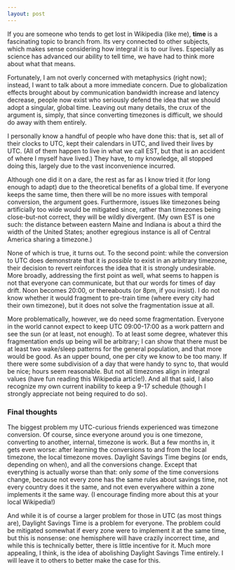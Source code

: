 ```yaml
---
layout: post
---
```


If you are someone who tends to get lost in Wikipedia (like me), **time** is a
fascinating topic to branch from.  Its very connected to other subjects, which
makes sense considering how integral it is to our lives.  Especially as
science has advanced our ability to tell time, we have had to think more about
what that means.

Fortunately, I am not overly concerned with metaphysics (right now); instead,
I want to talk about a more immediate concern.  Due to globalization effects
brought about by communication bandwidth increase and latency decrease, people
now exist who seriously defend the idea that we should adopt a singular,
global time.  Leaving out many details, the crux of the argument is, simply,
that since converting timezones is difficult, we should do away with them
entirely.

I personally know a handful of people who have done this: that is, set all of
their clocks to UTC, kept their calendars in UTC, and lived their lives by
UTC.  (All of them happen to live in what we call EST, but that is an accident
of where I myself have lived.)  They have, to my knowledge, all stopped doing
this, largely due to the vast inconvenience incurred.

Although one did it on a dare, the rest as far as I know tried it (for long
enough to adapt) due to the theoretical benefits of a global time.  If
everyone keeps the same time, then there will be no more issues with temporal
conversion, the argument goes.  Furthermore, issues like timezones being
artificially too wide would be mitigated since, rather than timezones being
close-but-not correct, they will be wildly divergent.  (My own EST is one
such: the distance between eastern Maine and Indiana is about a third the
width of the United States; another egregious instance is all of Central
America sharing a timezone.)

None of which is true, it turns out.  To the second point: while the
conversion to UTC does demonstrate that it is *possible* to exist in an
arbitrary timezone, their decision to revert reinforces the idea that it is
strongly undesirable.  More broadly, addressing the first point as well, what
seems to happen is not that everyone can communicate, but that our words for
times of day drift.  Noon becomes 20:00, or thereabouts (or 8pm, if you
insist).  I do not know whether it would fragment to pre-train time (where
every city had their own timezone), but it does not solve the fragmentation
issue at all.

More problematically, however, we do need some fragmentation.  Everyone in the
world cannot expect to keep UTC 09:00-17:00 as a work pattern and see the
sun (or at least, not enough).  To at least some degree, whatever this
fragmentation ends up being will be arbitrary; I can show that there must be
at least two wake/sleep patterns for the general population, and that more
would be good.  As an upper bound, one per city we know to be too many.  If
there were some subdivision of a day that were handy to sync to, that would be
nice; hours seem reasonable.  But not all timezones align in integral values
(have fun reading this Wikipedia article!).  And all that said, I also
recognize my own current inability to keep a 9-17 schedule (though I strongly
appreciate not being required to do so).

### Final thoughts

The biggest problem my UTC-curious friends experienced was timezone
conversion.  Of course, since everyone around you is one timezone, converting
to another, internal, timezone is work.  But a few months in, it gets even
worse: after learning the conversions to and from the local timezone, the
local timezone moves.  Daylight Savings Time begins (or ends, depending on
when), and all the conversions change.  Except that everything is actually
worse than that: only *some* of the time conversions change, because not
every zone has the same rules about savings time, not every country does it
the same, and not even everywhere within a zone implements it the same way.
(I encourage finding more about this at your local Wikipedia!)

And while it is of course a larger problem for those in UTC (as most things
are), Daylight Savings Time is a problem for everyone.  The problem could be
mitigated somewhat if every zone were to implement it at the same time, but
this is nonsense: one hemisphere will have crazily incorrect time, and while
this is technically better, there is little incentive for it.  Much more
appealing, I think, is the idea of abolishing Daylight Savings Time entirely.
I will leave it to others to better make the case for this.


